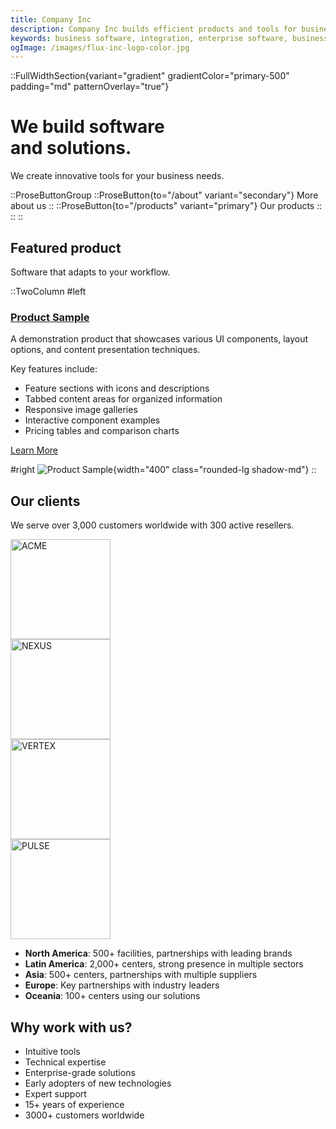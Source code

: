 ```yaml
---
title: Company Inc
description: Company Inc builds efficient products and tools for businesses. Our solutions handle integration needs for enterprises.
keywords: business software, integration, enterprise software, business tools
ogImage: /images/flux-inc-logo-color.jpg
---
```


::FullWidthSection{variant="gradient" gradientColor="primary-500" padding="md" patternOverlay="true"}
  # We build software <br>and solutions.

  We create innovative tools for your business needs.

  ::ProseButtonGroup
    ::ProseButton{to="/about" variant="secondary"}
      More about us
    ::
    ::ProseButton{to="/products" variant="primary"}
      Our products
    ::
  ::
::

## Featured product

Software that adapts to your workflow.

::TwoColumn
#left
### [Product Sample](/products/product-sample)

A demonstration product that showcases various UI components, layout options, and content presentation techniques.

Key features include:
- Feature sections with icons and descriptions
- Tabbed content areas for organized information
- Responsive image galleries
- Interactive component examples
- Pricing tables and comparison charts

[Learn More](/products/product-sample)

#right
![Product Sample](/images/products/nuc-hardware.webp){width="400" class="rounded-lg shadow-md"}
::

## Our clients

We serve over 3,000 customers worldwide with 300 active resellers.

<div class="py-4">
  <div class="grid grid-cols-2 sm:grid-cols-2 gap-4 justify-center mx-auto">
    <div class="text-center p-2">
      <img src="/images/clients/logo1.svg" alt="ACME" width="160" class="mx-auto">
    </div>
    <div class="text-center p-2">
      <img src="/images/clients/logo2.svg" alt="NEXUS" width="160" class="mx-auto">
    </div>
    <div class="text-center p-2">
      <img src="/images/clients/logo3.svg" alt="VERTEX" width="160" class="mx-auto">
    </div>
    <div class="text-center p-2">
      <img src="/images/clients/logo4.svg" alt="PULSE" width="160" class="mx-auto">
    </div>
  </div>
</div>

- **North America**: 500+ facilities, partnerships with leading brands
- **Latin America**: 2,000+ centers, strong presence in multiple sectors
- **Asia**: 500+ centers, partnerships with multiple suppliers
- **Europe**: Key partnerships with industry leaders
- **Oceania**: 100+ centers using our solutions

## Why work with us?

- Intuitive tools
- Technical expertise
- Enterprise-grade solutions
- Early adopters of new technologies
- Expert support
- 15+ years of experience
- 3000+ customers worldwide
